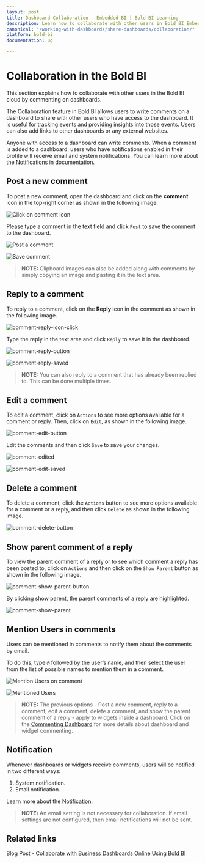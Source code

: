 ```yaml
---
layout: post
title: Dashboard Collaboration – Embedded BI | Bold BI Learning
description: Learn how to collaborate with other users in Bold BI Embedded by commenting on dashboards using various options.
canonical: "/working-with-dashboards/share-dashboards/collaboration/"
platform: bold-bi
documentation: ug

---
```


# Collaboration in the Bold BI

This section explains how to collaborate with other users in the Bold BI cloud by commenting on dashboards.

The Collaboration feature in Bold BI allows users to write comments on a dashboard to share with other users who have access to the dashboard. It is useful for tracking events and providing insights into those events. Users can also add links to other dashboards or any external websites.

Anyone with access to a dashboard can write comments. When a comment is added to a dashboard, users who have notifications enabled in their profile will receive email and system notifications. You can learn more about the [Notifications](/working-with-dashboards/share-dashboards/notifications/) in documentation.

## Post a new comment

To post a new comment, open the dashboard and click on the **comment** icon in the top-right corner as shown in the following image.

![Click on comment icon](/static/assets/working-with-dashboards/share-dashboards/images/comment-button.png)

Please type a comment in the text field and click `Post` to save the comment to the dashboard.

![Post a comment](/static/assets/working-with-dashboards/share-dashboards/images/comment-post.png)

![Save comment](/static/assets/working-with-dashboards/share-dashboards/images/comment-saved.png)

> **NOTE:**  Clipboard images can also be added along with comments by simply copying an image and pasting it in the text area.

## Reply to a comment

To reply to a comment, click on the **Reply** icon in the comment as shown in the following image.

![comment-reply-icon-click](/static/assets/working-with-dashboards/share-dashboards/images/comment-reply-icon-click.png)

Type the reply in the text area and click `Reply` to save it in the dashboard.

![comment-reply-button](/static/assets/working-with-dashboards/share-dashboards/images/comment-reply-button.png)

![comment-reply-saved](/static/assets/working-with-dashboards/share-dashboards/images/comment-reply-saved.png)

> **NOTE:**  You can also reply to a comment that has already been replied to. This can be done multiple times.

## Edit a comment

To edit a comment, click on `Actions` to see more options available for a comment or reply. Then, click on `Edit`, as shown in the following image.

![comment-edit-button](/static/assets/working-with-dashboards/share-dashboards/images/comment-edit-button.png)

Edit the comments and then click `Save` to save your changes.

![comment-edited](/static/assets/working-with-dashboards/share-dashboards/images/comment-edited.png)

![comment-edit-saved](/static/assets/working-with-dashboards/share-dashboards/images/comment-edit-saved.png)

## Delete a comment

To delete a comment, click the `Actions` button to see more options available for a comment or a reply, and then click `Delete` as shown in the following image.

![comment-delete-button](/static/assets/working-with-dashboards/share-dashboards/images/comment-delete-button.png)

## Show parent comment of a reply

To view the parent comment of a reply or to see which comment a reply has been posted to, click on `Actions` and then click on the `Show Parent` button as shown in the following image.

![comment-show-parent-button](/static/assets/working-with-dashboards/share-dashboards/images/comment-show-parent-button.png)

By clicking show parent, the parent comments of a reply are highlighted.

![comment-show-parent](/static/assets/working-with-dashboards/share-dashboards/images/comment-show-parent.png)

## Mention Users in comments

Users can be mentioned in comments to notify them about the comments by email.

To do this, type `@` followed by the user’s name, and then select the user from the list of possible names to mention them in a comment. 

![Mention Users on comment](/static/assets/working-with-dashboards/share-dashboards/images/user-mention.png)

![Mentioned Users](/static/assets/working-with-dashboards/share-dashboards/images/user-mentioned.png)

> **NOTE:** The previous options - Post a new comment, reply to a comment, edit a comment, delete a comment, and show the parent comment of a reply - apply to widgets inside a dashboard. Click on the [Commenting Dashboard](/working-with-dashboards/commenting-dashboard/) for more details about dashboard and widget commenting.

## Notification
Whenever dashboards or widgets receive comments, users will be notified in two different ways: 

1. System notification.
2. Email notification.

Learn more about the [Notification](/working-with-dashboards/share-dashboards/notifications/).

> **NOTE:**  An email setting is not necessary for collaboration. If email settings are not configured, then email notifications will not be sent.

## Related links
Blog Post - <a href="https://www.boldbi.com/blog/collaborate-with-business-dashboards-online-using-bold-bi" target="_blank">Collaborate with Business Dashboards Online Using Bold BI</a>